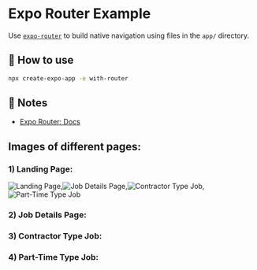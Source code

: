 # Expo Router Example

Use [`expo-router`](https://docs.expo.dev/router/introduction/) to build native navigation using files in the `app/` directory.

## 🚀 How to use

```sh
npx create-expo-app -e with-router
```

## 📝 Notes

- [Expo Router: Docs](https://docs.expo.dev/router/introduction/)

## Images of different pages:
### 1) Landing Page: 
![Landing Page](https://i.imgur.com/mo5CAHy.jpg),![Job Details Page](https://i.imgur.com/Kjoid1F.jpg),![Contractor Type Job](https://i.imgur.com/pJMttfj.jpg),![Part-Time Type Job](https://i.imgur.com/JKYKuMZ.jpg)

### 2) Job Details Page:


### 3) Contractor Type Job:


### 4) Part-Time Type Job:

